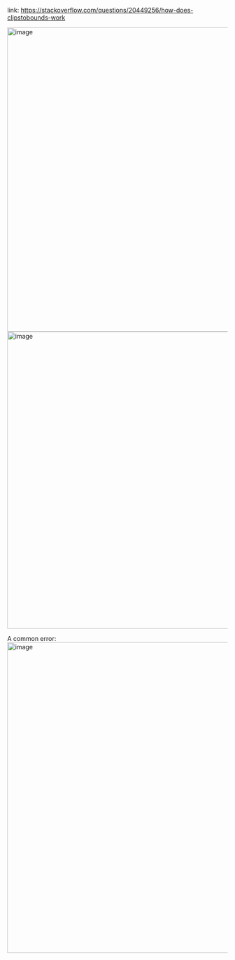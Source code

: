 link: https://stackoverflow.com/questions/20449256/how-does-clipstobounds-work

<img width="694" alt="image" src="https://user-images.githubusercontent.com/81428296/183471562-c7b7096d-0670-4b35-8573-895d20049e74.png">
<img width="678" alt="image" src="https://user-images.githubusercontent.com/81428296/183471737-24b4af03-8e74-4723-bfa9-5e939951f934.png">


A common error:
<img width="709" alt="image" src="https://user-images.githubusercontent.com/81428296/183471952-2ebabd81-08f9-43b3-a4dc-939d82afdfce.png">


